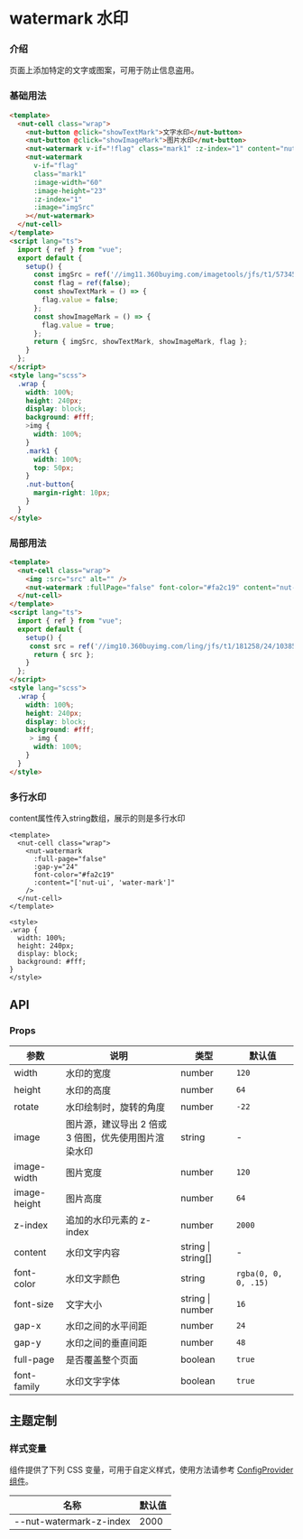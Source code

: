 # watermark 水印

### 介绍

页面上添加特定的文字或图案，可用于防止信息盗用。

### 基础用法

```html
<template>
  <nut-cell class="wrap">
    <nut-button @click="showTextMark">文字水印</nut-button>
    <nut-button @click="showImageMark">图片水印</nut-button>
    <nut-watermark v-if="!flag" class="mark1" :z-index="1" content="nut-ui-water-mark"></nut-watermark>
    <nut-watermark
      v-if="flag"
      class="mark1"
      :image-width="60"
      :image-height="23"
      :z-index="1"
      :image="imgSrc"
    ></nut-watermark>
  </nut-cell>
</template>
<script lang="ts">
  import { ref } from "vue";
  export default {
    setup() {
      const imgSrc = ref('//img11.360buyimg.com/imagetools/jfs/t1/57345/6/20069/8019/62b995cdEd96fef03/51d3302dfeccd1d2.png');
      const flag = ref(false);
      const showTextMark = () => {
        flag.value = false;
      };
      const showImageMark = () => {
        flag.value = true;
      };
      return { imgSrc, showTextMark, showImageMark, flag };
    }
  };
</script>
<style lang="scss">
  .wrap {
    width: 100%;
    height: 240px;
    display: block;
    background: #fff;
    >img {
      width: 100%;
    }
    .mark1 {
      width: 100%;
      top: 50px;
    }
    .nut-button{
      margin-right: 10px;
    }
  }
</style>
```

### 局部用法

```html
<template>
  <nut-cell class="wrap">
    <img :src="src" alt="" />
    <nut-watermark :fullPage="false" font-color="#fa2c19" content="nut-ui"></nut-watermark>
  </nut-cell>
</template>
<script lang="ts">
  import { ref } from "vue";
  export default {
    setup() {
     const src = ref('//img10.360buyimg.com/ling/jfs/t1/181258/24/10385/53029/60d04978Ef21f2d42/92baeb21f907cd24.jpg');
      return { src };
    }
  };
</script>
<style lang="scss">
  .wrap {
    width: 100%;
    height: 240px;
    display: block;
    background: #fff;
     > img {
      width: 100%;
    }
  }
</style>
```

### 多行水印

content属性传入string数组，展示的则是多行水印

```vue
<template>
  <nut-cell class="wrap">
    <nut-watermark
      :full-page="false"
      :gap-y="24"
      font-color="#fa2c19"
      :content="['nut-ui', 'water-mark']"
    />
  </nut-cell>
</template>

<style>
.wrap {
  width: 100%;
  height: 240px;
  display: block;
  background: #fff;
}
</style>
```

## API

### Props

| 参数         | 说明                                                 | 类型               | 默认值               |
| ------------ | ---------------------------------------------------- | ------------------ | -------------------- |
| width        | 水印的宽度                                           | number             | `120`                |
| height       | 水印的高度                                           | number             | `64`                 |
| rotate       | 水印绘制时，旋转的角度                               | number             | `-22`                |
| image        | 图片源，建议导出 2 倍或 3 倍图，优先使用图片渲染水印 | string             | -                    |
| image-width  | 图片宽度                                             | number             | `120`                |
| image-height | 图片高度                                             | number             | `64`                 |
| z-index      | 追加的水印元素的 z-index                             | number             | `2000`               |
| content      | 水印文字内容                                         | string \| string[] | -                    |
| font-color   | 水印文字颜色                                         | string             | `rgba(0, 0, 0, .15)` |
| font-size    | 文字大小                                             | string \| number   | `16`                 |
| gap-x        | 水印之间的水平间距                                   | number             | `24`                 |
| gap-y        | 水印之间的垂直间距                                   | number             | `48`                 |
| full-page    | 是否覆盖整个页面                                     | boolean            | `true`               |
| font-family  | 水印文字字体                                         | boolean            | `true`               |

## 主题定制

### 样式变量

组件提供了下列 CSS 变量，可用于自定义样式，使用方法请参考 [ConfigProvider 组件](/components/basic/configprovider)。

| 名称                    | 默认值 |
| ----------------------- | ------ |
| --nut-watermark-z-index | 2000   |
